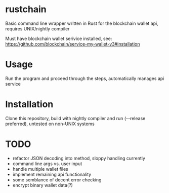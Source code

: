 # rustchain
Basic command line wrapper written in Rust for the blockchain wallet api, requires UNIX/nightly compiler

Must have blockchain wallet serivice installed, see: https://github.com/blockchain/service-my-wallet-v3#installation

# Usage

Run the program and proceed through the steps, automatically manages api service

# Installation

Clone this repository, build with nightly compiler and run (--release preferred), untested on non-UNIX systems

# TODO
- refactor JSON decoding into method, sloppy handling currently
- command line args vs. user input
- handle multiple wallet files
- implement remaining api functionality
- some semblance of decent error checking 
- encrypt binary wallet data(?)
